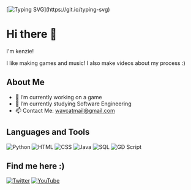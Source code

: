 [![Typing SVG](https://readme-typing-svg.demolab.com/?lines=Hi+There+👋;I'm+Kenzie!)](https://git.io/typing-svg)
# Hi there 👋

I'm kenzie!

I like making games and music! I also make videos about my process :)

## About Me

- 🔭 I’m currently working on a game
- 🌱 I’m currently studying Software Engineering
- 📫 Contact Me: wavcatmail@gmail.com

## Languages and Tools
![Python](https://img.shields.io/badge/-Python-3776AB?style=flat-square&logo=python&logoColor=white)
![HTML](https://img.shields.io/badge/-HTML-E34F26?style=flat-square&logo=html5&logoColor=white)
![CSS](https://img.shields.io/badge/-CSS-1572B6?style=flat-square&logo=css3&logoColor=white)
![Java](https://img.shields.io/badge/-Java-007396?style=flat-square&logo=java&logoColor=white)
![SQL](https://img.shields.io/badge/-SQL-4479A1?style=flat-square&logo=postgresql&logoColor=white)
![GD Script](https://img.shields.io/badge/-GD_Script-478CBF?style=flat-square&logo=godot-engine&logoColor=white)

## Find me here :)

[![Twitter](https://img.shields.io/badge/-Twitter-1DA1F2?style=flat-square&logo=twitter&logoColor=white)](https://x.com/wavcatt)
[![YouTube](https://img.shields.io/badge/-YouTube-FF0000?style=flat-square&logo=youtube&logoColor=white)](https://www.youtube.com/channel/UC2M08o1W4S7rtFP1Zc-jFXw)





